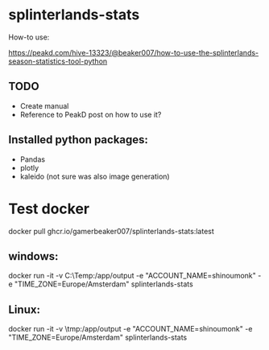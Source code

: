 # splinterlands-stats

How-to use:

https://peakd.com/hive-13323/@beaker007/how-to-use-the-splinterlands-season-statistics-tool-python


## TODO
* Create manual
* Reference to PeakD post on how to use it?



## Installed python packages:
* Pandas
* plotly
* kaleido (not sure was also image generation)


# Test docker
docker pull ghcr.io/gamerbeaker007/splinterlands-stats:latest

## windows:
docker run -it -v C:\Temp\:/app/output -e "ACCOUNT_NAME=shinoumonk" -e "TIME_ZONE=Europe/Amsterdam" splinterlands-stats
## Linux:
docker run -it -v \tmp\:/app/output -e "ACCOUNT_NAME=shinoumonk" -e "TIME_ZONE=Europe/Amsterdam" splinterlands-stats